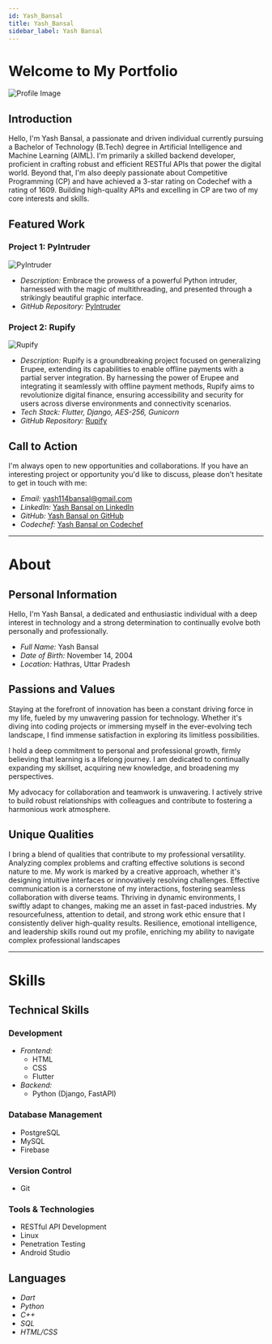 ```yaml
---
id: Yash_Bansal
title: Yash_Bansal
sidebar_label: Yash Bansal
---
```


# Welcome to My Portfolio


![Profile Image](https://media.licdn.com/dms/image/D4D03AQFY7mmCgrEsjQ/profile-displayphoto-shrink_200_200/0/1695555732405?e=1701302400&v=beta&t=eiZ9wy99KqkdQ1uVRP_YdI6h1ukjq9jfqGffJS1qedI)

## Introduction

Hello, I'm Yash Bansal, a passionate and driven individual currently pursuing a Bachelor of Technology (B.Tech) degree in Artificial Intelligence and Machine Learning (AIML). I'm primarily a skilled backend developer, proficient in crafting robust and efficient RESTful APIs that power the digital world. Beyond that, I'm also deeply passionate about Competitive Programming (CP) and have achieved a 3-star rating on Codechef with a rating of 1609. Building high-quality APIs and excelling in CP are two of my core interests and skills.

## Featured Work

### Project 1: PyIntruder

![PyIntruder](https://user-images.githubusercontent.com/52795867/141934444-230c8d6e-aee6-4471-883a-2165642e0bbf.png)

- *Description:* Embrace the prowess of a powerful Python intruder, harnessed with the magic of multithreading, and presented through a strikingly beautiful graphic interface.
- *GitHub Repository:* [PyIntruder](https://github.com/Yash114Bansal/PyIntruder)

### Project 2: Rupify

![Rupify](https://i.ibb.co/Qrxvy3D/logo.png)

- *Description:* Rupify is a groundbreaking project focused on generalizing Erupee, extending its capabilities to enable offline payments with a partial server integration. By harnessing the power of Erupee and integrating it seamlessly with offline payment methods, Rupify aims to revolutionize digital finance, ensuring accessibility and security for users across diverse environments and connectivity scenarios.
- *Tech Stack:* *Flutter, Django, AES-256, Gunicorn*
- *GitHub Repository:* [Rupify](https://github.com/Yash114Bansal/Rupify)

## Call to Action

I'm always open to new opportunities and collaborations. If you have an interesting project or opportunity you'd like to discuss, please don't hesitate to get in touch with me:

- *Email:* yash114bansal@gmail.com
- *LinkedIn:* [Yash Bansal on LinkedIn](https://www.linkedin.com/in/yash-bansal-b77714211)
- *GitHub:* [Yash Bansal on GitHub](https://github.com/yash114bansal)
- *Codechef:* [Yash Bansal on Codechef](https://www.codechef.com/users/yash114bansal)




-------------------------------------------------

# About


## Personal Information

Hello, I'm Yash Bansal, a dedicated and enthusiastic individual with a deep interest in technology and a strong determination to continually evolve both personally and professionally.

- *Full Name:* Yash Bansal
- *Date of Birth:* November 14, 2004
- *Location:* Hathras, Uttar Pradesh

## Passions and Values


Staying at the forefront of innovation has been a constant driving force in my life, fueled by my unwavering passion for technology. Whether it's diving into coding projects or immersing myself in the ever-evolving tech landscape, I find immense satisfaction in exploring its limitless possibilities.

I hold a deep commitment to personal and professional growth, firmly believing that learning is a lifelong journey. I am dedicated to continually expanding my skillset, acquiring new knowledge, and broadening my perspectives.

My advocacy for collaboration and teamwork is unwavering. I actively strive to build robust relationships with colleagues and contribute to fostering a harmonious work atmosphere.

## Unique Qualities


I bring a blend of qualities that contribute to my professional versatility. Analyzing complex problems and crafting effective solutions is second nature to me. My work is marked by a creative approach, whether it's designing intuitive interfaces or innovatively resolving challenges. Effective communication is a cornerstone of my interactions, fostering seamless collaboration with diverse teams. Thriving in dynamic environments, I swiftly adapt to changes, making me an asset in fast-paced industries. My resourcefulness, attention to detail, and strong work ethic ensure that I consistently deliver high-quality results. Resilience, emotional intelligence, and leadership skills round out my profile, enriching my ability to navigate complex professional landscapes


-------------------------------------------------

# Skills


## Technical Skills

### Development

- *Frontend:*
  - HTML
  - CSS
  - Flutter
- *Backend:*
  - Python (Django, FastAPI)

### Database Management

- PostgreSQL
- MySQL
- Firebase

### Version Control

- Git

### Tools & Technologies

- RESTful API Development
- Linux
- Penetration Testing
- Android Studio
## Languages

- *Dart*
- *Python*
- *C++*
- *SQL*
- *HTML/CSS*
